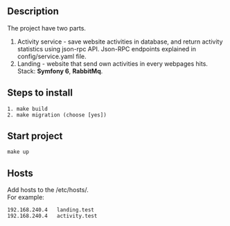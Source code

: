 ## Description
The project have two parts.
1) Activity service - save website activities in database, and return activity statistics using json-rpc API. Json-RPC endpoints explained in config/service.yaml file.
2) Landing - website that send own activities in every webpages hits. Stack: **Symfony 6**, **RabbitMq**.
## Steps to install
    1. make build   
    2. make migration (choose [yes])
## Start project
    make up
## Hosts
Add hosts to the /etc/hosts/. <br/>
For example:<br/>

    192.168.240.4   landing.test        
    192.168.240.4   activity.test         